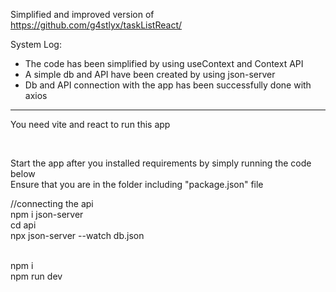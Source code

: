 Simplified and improved version of https://github.com/g4stlyx/taskListReact/

System Log:

- The code has been simplified by using useContext and Context API
- A simple db and API have been created by using json-server
- Db and API connection with the app has been successfully done with axios

-------------------------------------------------

You need vite and react to run this app

<br>

Start the app after you installed requirements by simply running the code below <br>
Ensure that you are in the folder including "package.json" file

//connecting the api<br>
npm i json-server <br> 
cd api <br>
npx json-server --watch db.json<br><br>

npm i <br>
npm run dev 

